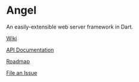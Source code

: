 # Angel
An easily-extensible web server framework in Dart.

[Wiki](https://github.com/angel-dart/angel/wiki)

[API Documentation](http://www.dartdocs.org/documentation/angel_framework/latest)

[Roadmap](https://github.com/angel-dart/roadmap/blob/master/ROADMAP.md)

[File an Issue](https://github.com/angel-dart/roadmap/issues)
